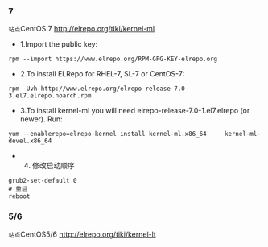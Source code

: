 

### 7

`站点`CentOS 7 http://elrepo.org/tiki/kernel-ml

- 1.Import the public key:
```shell
rpm --import https://www.elrepo.org/RPM-GPG-KEY-elrepo.org
```
-  2.To install ELRepo for RHEL-7, SL-7 or CentOS-7:
```shell
rpm -Uvh http://www.elrepo.org/elrepo-release-7.0-3.el7.elrepo.noarch.rpm
```

- 3.To install kernel-ml you will need elrepo-release-7.0-1.el7.elrepo (or newer). Run:

```shell
yum --enablerepo=elrepo-kernel install kernel-ml.x86_64     kernel-ml-devel.x86_64
```
- 4. 修改启动顺序
```shell
grub2-set-default 0
# 重启
reboot
```

###  5/6

`站点`CentOS5/6 http://elrepo.org/tiki/kernel-lt 
